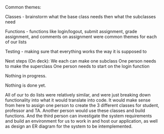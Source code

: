 Common themes:

Classes - brainstorm what the base class needs then what the subclasses need

Functions - functions like login/logout, submit assignment, grade assignment, and comments on assignment were common themes for each of our lists

Testing - making sure that everything works the way it is supposed to


Next steps (On deck):
  We each can make one subclass
  One person needs to make the superclass
  One person needs to start on the login function
  
  Nothing in progress.
  
  Nothing is done yet.

All of our to do lists were relatively similar, and were just breaking down functionality into what it would translate into code. It would make sense from here to assign one person to create the 3 different classes for student, professor and TA. Another person would use these classes and build functions. And the third person can investigate the system requirements and build an environment for us to work in and host our application, as well as design an ER diagram for the system to be intemplemented. 
